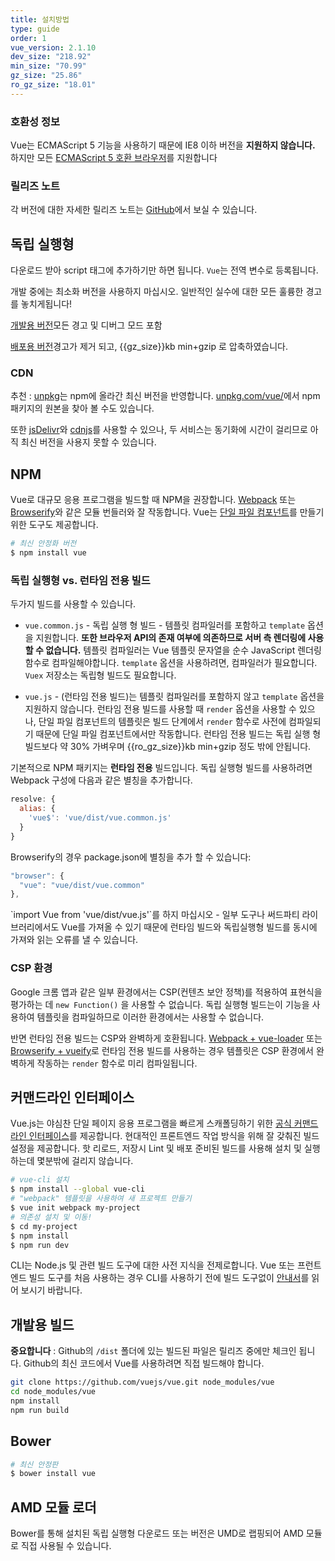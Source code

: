 ```yaml
---
title: 설치방법
type: guide
order: 1
vue_version: 2.1.10
dev_size: "218.92"
min_size: "70.99"
gz_size: "25.86"
ro_gz_size: "18.01"
---
```


### 호환성 정보

Vue는 ECMAScript 5 기능을 사용하기 때문에 IE8 이하 버전을 **지원하지 않습니다.** 하지만 모든 [ECMAScript 5 호환 브라우저](http://caniuse.com/#feat=es5)를 지원합니다

### 릴리즈 노트

각 버전에 대한 자세한 릴리즈 노트는 [GitHub](https://github.com/vuejs/vue/releases)에서 보실 수 있습니다.

## 독립 실행형

다운로드 받아 script 태그에 추가하기만 하면 됩니다. `Vue`는 전역 변수로 등록됩니다.

<p class = "tip">개발 중에는 최소화 버전을 사용하지 마십시오. 일반적인 실수에 대한 모든 훌륭한 경고를 놓치게됩니다! </p>

<div id="downloads">
<a class="button" href="/js/vue.js" download>개발용 버전</a><span class="light info">모든 경고 및 디버그 모드 포함</span>

<a class="button" href="/js/vue.min.js" download>배포용 버전</a><span class="light info">경고가 제거 되고, {{gz_size}}kb min+gzip 로 압축하였습니다.</span>
</div>

### CDN

추천 : [unpkg](https://unpkg.com/vue/dist/vue.js)는 npm에 올라간 최신 버전을 반영합니다. [unpkg.com/vue/](https://unpkg.com/vue/)에서 npm 패키지의 원본을 찾아 볼 수도 있습니다.

또한 [jsDelivr](//cdn.jsdelivr.net/vue/latest/vue.js)와 [cdnjs](//cdnjs.cloudflare.com/ajax/libs/vue/{{vue_version}}/vue.js)를 사용할 수 있으나, 두 서비스는 동기화에 시간이 걸리므로 아직 최신 버전을 사용지 못할 수 있습니다.

## NPM

Vue로 대규모 응용 프로그램을 빌드할 때 NPM을 권장합니다. [Webpack](https://webpack.js.org/) 또는 [Browserify](http://browserify.org/)와 같은 모듈 번들러와 잘 작동합니다. Vue는 [단일 파일 컴포넌트](single-file-components.html)를 만들기 위한 도구도 제공합니다.

``` bash
# 최신 안정화 버전
$ npm install vue
```

### 독립 실행형 vs. 런타임 전용 빌드

두가지 빌드를 사용할 수 있습니다.

- `vue.common.js` - 독립 실행 형 빌드 - 템플릿 컴파일러를 포함하고 `template` 옵션을 지원합니다. **또한 브라우저 API의 존재 여부에 의존하므로 서버 측 렌더링에 사용할 수 없습니다.** 템플릿 컴파일러는 Vue 템플릿 문자열을 순수 JavaScript 렌더링 함수로 컴파일해야합니다. `template` 옵션을 사용하려면, 컴파일러가 필요합니다. `Vuex` 저장소는 독립형 빌드도 필요합니다.

- `vue.js` - (런타임 전용 빌드)는 템플릿 컴파일러를 포함하지 않고 `template` 옵션을 지원하지 않습니다. 런타임 전용 빌드를 사용할 때 `render` 옵션을 사용할 수 있으나, 단일 파일 컴포넌트의 템플릿은 빌드 단계에서 `render` 함수로 사전에 컴파일되기 때문에 단일 파일 컴포넌트에서만 작동합니다. 런타임 전용 빌드는 독립 실행 형 빌드보다 약 30% 가벼우며 {{ro_gz_size}}kb min+gzip 정도 밖에 안됩니다.

기본적으로 NPM 패키지는 **런타임 전용** 빌드입니다. 독립 실행형 빌드를 사용하려면 Webpack 구성에 다음과 같은 별칭을 추가합니다.

``` js
resolve: {
  alias: {
    'vue$': 'vue/dist/vue.common.js'
  }
}
```

Browserify의 경우 package.json에 별칭을 추가 할 수 있습니다:

``` js
"browser": {
  "vue": "vue/dist/vue.common"
},
```

<p class="tip">`import Vue from 'vue/dist/vue.js'`를 하지 마십시오 - 일부 도구나 써드파티 라이브러리에서도 Vue를 가져올 수 있기 때문에 런타임 빌드와 독립실행형 빌드를 동시에 가져와 읽는 오류를 낼 수 있습니다.</p>

### CSP 환경

Google 크롬 앱과 같은 일부 환경에서는 CSP(컨텐츠 보안 정책)를 적용하여 표현식을 평가하는 데 `new Function()` 을 사용할 수 없습니다. 독립 실행형 빌드는이 기능을 사용하여 템플릿을 컴파일하므로 이러한 환경에서는 사용할 수 없습니다.

반면 런타임 전용 빌드는 CSP와 완벽하게 호환됩니다. [Webpack + vue-loader](https://github.com/vuejs-templates/webpack-simple) 또는 [Browserify + vueify](https://github.com/vuejs-templates/browserify-simple)로 런타임 전용 빌드를 사용하는 경우 템플릿은 CSP 환경에서 완벽하게 작동하는 `render` 함수로 미리 컴파일됩니다.

## 커맨드라인 인터페이스

Vue.js는 야심찬 단일 페이지 응용 프로그램을 빠르게 스캐폴딩하기 위한 [공식 커맨드라인 인터페이스](https://github.com/vuejs/vue-cli)를 제공합니다. 현대적인 프론트엔드 작업 방식을 위해 잘 갖춰진 빌드 설정을 제공합니다. 핫 리로드, 저장시 Lint 및 배포 준비된 빌드를 사용해 설치 및 실행하는데 몇분밖에 걸리지 않습니다.

``` bash
# vue-cli 설치
$ npm install --global vue-cli
# "webpack" 템플릿을 사용하여 새 프로젝트 만들기
$ vue init webpack my-project
# 의존성 설치 및 이동!
$ cd my-project
$ npm install
$ npm run dev
```

<p class="tip">CLI는 Node.js 및 관련 빌드 도구에 대한 사전 지식을 전제로합니다. Vue 또는 프런트 엔드 빌드 도구를 처음 사용하는 경우 CLI를 사용하기 전에 빌드 도구없이 <a href="./">안내서</a>를 읽어 보시기 바랍니다.</p>

## 개발용 빌드

**중요합니다** : Github의 `/dist` 폴더에 있는 빌드된 파일은 릴리즈 중에만 체크인 됩니다. Github의 최신 코드에서 Vue를 사용하려면 직접 빌드해야 합니다.

``` bash
git clone https://github.com/vuejs/vue.git node_modules/vue
cd node_modules/vue
npm install
npm run build
```

## Bower

``` bash
# 최신 안정판
$ bower install vue
```

## AMD 모듈 로더

Bower를 통해 설치된 독립 실행형 다운로드 또는 버전은 UMD로 랩핑되어 AMD 모듈로 직접 사용될 수 있습니다.
